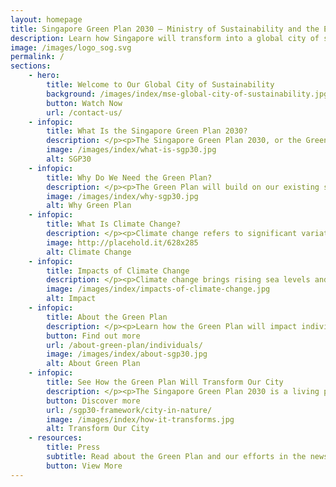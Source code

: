 ```yaml
---
layout: homepage
title: Singapore Green Plan 2030 – Ministry of Sustainability and the Environment (MSE)
description: Learn how Singapore will transform into a global city of sustainability with the Singapore Green Plan 2030. 
image: /images/logo_sog.svg
permalink: /
sections:
    - hero:
        title: Welcome to Our Global City of Sustainability
        background: /images/index/mse-global-city-of-sustainability.jpg
        button: Watch Now
        url: /contact-us/
    - infopic:
        title: What Is the Singapore Green Plan 2030?
        description: </p><p>The Singapore Green Plan 2030, or the Green Plan, is a whole-of-nation sustainable development agenda, with concrete action plans that will touch every dimension of our lives.</p><img class="mse-infopic-media-right" src="/images/index/what-is-sgp30.jpg" alt="Lorem Ipsum" /><p class="mse-none">
        image: /images/index/what-is-sgp30.jpg
        alt: SGP30
    - infopic:
        title: Why Do We Need the Green Plan?
        description: </p><p>The Green Plan will build on our existing sustainability foundations, strengthening ongoing sustainability efforts and commitments under Singapore’s 2030 Development Agenda.</p><img class="mse-infopic-media-left" src="/images/index/why-sgp30.jpg" alt="Lorem Ipsum" /><p class="mse-none">
        image: /images/index/why-sgp30.jpg
        alt: Why Green Plan
    - infopic:
        title: What Is Climate Change? 
        description: </p><p>Climate change refers to significant variations in global weather patterns that persist over an extended period of time.</p><video class="mse-infopic-media-right" controls playsinline="" poster="/images/index/what-is-climate-change.jpg" id="bannerVideo"><source src="https://www.mse.gov.sg/images/banner-video.mp4" type="video/webm"></video><p class="mse-none">
        image: http://placehold.it/628x285
        alt: Climate Change
    - infopic:
        title: Impacts of Climate Change
        description: </p><p>Climate change brings rising sea levels and extreme weather patterns, putting millions of lives and livelihoods around the world in danger. Singapore, as a low-lying island state, is vulnerable.</p><img class="mse-infopic-media-left" src="/images/index/impacts-of-climate-change.jpg" alt="Lorem Ipsum" /><p class="mse-none">
        image: /images/index/impacts-of-climate-change.jpg
        alt: Impact
    - infopic:
        title: About the Green Plan
        description: </p><p>Learn how the Green Plan will impact individuals and businesses in Singapore.</p><img class="mse-infopic-media-right" src="/images/index/about-sgp30.jpg" alt="Lorem Ipsum" /><p class="mse-none">
        button: Find out more
        url: /about-green-plan/individuals/
        image: /images/index/about-sgp30.jpg
        alt: About Green Plan
    - infopic:
        title: See How the Green Plan Will Transform Our City
        description: </p><p>The Singapore Green Plan 2030 is a living plan that will touch every dimension of our lives.</p><img class="mse-infopic-media-left" src="/images/index/how-it-transforms.jpg" alt="Lorem Ipsum" /><p class="mse-none">
        button: Discover more
        url: /sgp30-framework/city-in-nature/
        image: /images/index/how-it-transforms.jpg
        alt: Transform Our City
    - resources:
        title: Press
        subtitle: Read about the Green Plan and our efforts in the news.
        button: View More
---
```


